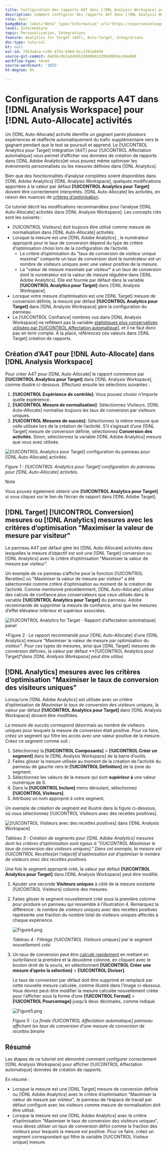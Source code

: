 ```yaml
---
title: Configuration des rapports A4T dans [!DNL Analysis Workspace] pour [!UICONTROL Affectation automatique] Activités
description: Comment configurer des rapports A4T dans [!DNL Analysis Workspace] pour obtenir les résultats attendus lors de l’exécution [!UICONTROL Affectation automatique] activités.
role: User
badgeBeta: label="Beta" type="Informative" url="https://experienceleague.adobe.com/docs/target/using/introduction/intro.html?lang=en#beta newtab=true" tooltip="What are Target Beta release features?"
level: Intermediate
topic: Personalization, Integrations
feature: Analytics for Target (A4T), Auto-Target, Integrations
doc-type: tutorial
kt: null
exl-id: 7d53adce-cc05-4754-9369-9cc1763a9450
source-git-commit: 0ab5bc8b2ad4b5b32069b022d95d0862ec84e868
workflow-type: tm+mt
source-wordcount: '1025'
ht-degree: 0%

---
```


# Configuration de rapports A4T dans [!DNL Analysis Workspace] pour [!DNL Auto-Allocate] activités

Un [!DNL Auto-Allocate] activité identifie un gagnant parmi plusieurs expériences et réaffecte automatiquement du trafic supplémentaire vers le gagnant pendant que le test se poursuit et apprend. Le [!UICONTROL Analytics pour Target] Intégration (A4T) pour [!UICONTROL Affectation automatique] vous permet d’afficher vos données de création de rapports dans [!DNL Adobe Analytics]et vous pouvez même optimiser les événements personnalisés ou les mesures définies dans [!DNL Analytics].

Bien que des fonctionnalités d’analyse complètes soient disponibles dans [!DNL Adobe Analytics] [!DNL Analysis Workspace], quelques modifications apportées à la valeur par défaut **[!UICONTROL Analytics pour Target]** doivent être correctement interprétés. [!DNL Auto-Allocate] les activités, en raison des nuances de [critères d’optimisation](https://experienceleague.adobe.com/docs/target/using/integrate/a4t/a4t-at-aa.html?lang=en#supported).

Ce tutoriel décrit les modifications recommandées pour l’analyse [!DNL Auto-Allocate] activités dans [!DNL Analysis Workspace]. Les concepts clés sont les suivants :

* [!UICONTROL Visiteurs] doit toujours être utilisé comme mesure de normalisation dans [!DNL Auto-Allocate] activités.
* Lorsque la mesure est une [!DNL Adobe Analytics] , le numérateur approprié pour le taux de conversion dépend du type de critère d’optimisation choisi lors de la configuration de l’activité.
   * Le critère d’optimisation du &quot;taux de conversion de visiteur unique maximal&quot; comporte un taux de conversion dont le numérateur est un nombre de visiteurs uniques avec une valeur positive de la mesure.
   * La &quot;valeur de mesure maximale par visiteur* a un taux de conversion dont le numérateur est la valeur de mesure régulière dans [!DNL Adobe Analytics]. Elle est fournie par défaut dans la variable **[!UICONTROL Analytics pour Target]** dans [!DNL Analysis Workspace].
* Lorsque votre mesure d’optimisation est une [!DNL Target] mesure de conversion définie, la mesure par défaut **[!UICONTROL Analytics pour Target]** dans [!DNL Analysis Workspace] gère la configuration du panneau.
* Le [!UICONTROL Confiance] nombres vus dans [!DNL Analysis Workspace] ne reflètent pas la variable [statistiques plus conservatives utilisées par [!UICONTROL Affectation automatique]](https://experienceleague.adobe.com/docs/target/using/activities/auto-allocate/automated-traffic-allocation.html?lang=en#section_98388996F0584E15BF3A99C57EEB7629), et il ne faut donc pas en tenir compte. À la place, référencez ces valeurs dans [!DNL Target] création de rapports.

## Création d’A4T pour [!DNL Auto-Allocate] dans [!DNL Analysis Workspace]

Pour créer A4T pour [!DNL Auto-Allocate] le rapport commence par **[!UICONTROL Analytics pour Target]** dans [!DNL Analysis Workspace], comme illustré ci-dessous. Effectuez ensuite les sélections suivantes :

1. **[!UICONTROL Expérience de contrôle]**: Vous pouvez choisir n’importe quelle expérience.
2. **[!UICONTROL Mesure de normalisation]**: Sélectionnez Visiteurs. [!DNL Auto-Allocate] normalise toujours les taux de conversion par visiteurs uniques.
3. **[!UICONTROL Mesures de succès]**: Sélectionnez la même mesure que celle utilisée lors de la création de l’activité. S’il s’agissait d’une [!DNL Target] mesure de conversion définie, sélectionnez **Conversion des activités**. Sinon, sélectionnez la variable [!DNL Adobe Analytics] mesure que vous avez utilisée.

![[!UICONTROL Analytics pour Target] configuration du panneau pour [!DNL Auto-Allocate] activités.](assets/AAFigure1.png)

*Figure 1 : [!UICONTROL Analytics pour Target] configuration du panneau pour [!DNL Auto-Allocate] activités.*

>[!NOTE]
>
> Vous pouvez également obtenir une **[!UICONTROL Analytics pour Target]** si vous cliquez sur le lien de l’écran de rapport dans [!DNL Adobe Target].

## [!DNL Target] [!UICONTROL Conversion] mesures ou [!DNL Analytics] mesures avec les critères d’optimisation &quot;Maximiser la valeur de mesure par visiteur&quot;

Le panneau A4T par défaut gère les [!DNL Auto-Allocate] activités dans lesquelles la mesure d’objectif est soit une [!DNL Target] conversion ou [!DNL Analytics] avec le critère d’optimisation &quot;Maximiser la valeur de mesure par visiteur&quot;.

Un exemple de ce panneau s’affiche pour la fonction [!UICONTROL Recettes] où &quot;Maximiser la valeur de mesure par visiteur&quot; a été sélectionnée comme critère d’optimisation au moment de la création de l’activité. Comme mentionné précédemment, [!DNL Auto-Allocate] utilise des calculs de confiance plus conservateurs que ceux utilisés dans la variable **[!UICONTROL Analytics pour Target]** du panneau. Adobe recommande de supprimer la mesure de confiance, ainsi que les mesures d’effet élévateur inférieur et supérieur associées.

![[!UICONTROL Analytics for Target - Rapport d’affectation automatique] panel](assets/AAFigure2.png)

*Figure 2 : Le rapport recommandé pour [!DNL Auto-Allocate] d’une [!DNL Analytics] mesure &quot;Maximiser la valeur de mesure par optimisation du visiteur&quot;. Pour ces types de mesures, ainsi que [!DNL Target] mesures de conversion définies, la valeur par défaut **[!UICONTROL Analytics pour Target]**dans [!DNL Analysis Workspace] peut être utilisé.*

## [!DNL Analytics] mesures avec les critères d’optimisation &quot;Maximiser le taux de conversion des visiteurs uniques&quot;

Lorsqu’une [!DNL Adobe Analytics] est utilisée avec un critère d’optimisation de *Maximiser le taux de conversion des visiteurs uniques*, la valeur par défaut **[!UICONTROL Analytics pour Target]** dans [!DNL Analysis Workspace] doivent être modifiées.

La mesure de succès correspond désormais au nombre de visiteurs uniques pour lesquels la mesure de conversion était positive. Pour ce faire, créez un segment qui filtre les accès avec une valeur positive de la mesure. Créez ce segment comme suit :

1. Sélectionnez la **[!UICONTROL Composants]** > **[!UICONTROL Créer un segment]** dans le [!DNL Analysis Workspace] de la barre d’outils.
1. Faites glisser la mesure utilisée au moment de la création de l’activité du panneau de gauche vers le **[!UICONTROL Définition]** de la zone du segment.
1. Sélectionnez les valeurs de la mesure qui sont **supérieur à** une valeur numérique de 0.
1. Dans la **[!UICONTROL Inclure]** menu déroulant, sélectionnez **[!UICONTROL Visiteurs]**.
1. Attribuez un nom approprié à votre segment.

Un exemple de création de segment est illustré dans la figure ci-dessous, où vous sélectionnez [!UICONTROL Visiteurs avec des recettes positives].

![[!UICONTROL Visiteurs avec des recettes positives] dans [!DNL Analysis Workspace]](assets/AAFigure3.png)

*Tableau 3 : Création de segments pour [!DNL Adobe Analytics] mesures dont les critères d’optimisation sont égaux à &quot;[!UICONTROL Maximiser le taux de conversion des visiteurs uniques].&quot; Dans cet exemple, la mesure est [!UICONTROL Recettes]et l’objectif d’optimisation est d’optimiser le nombre de visiteurs avec des recettes positives.*

Une fois le segment approprié créé, la valeur par défaut  **[!UICONTROL Analytics pour Target]** dans [!DNL Analysis Workspace] peut être modifié.

1. Ajouter une seconde **Visiteurs uniques** à côté de la mesure existante [!UICONTROL Visiteurs] colonne des mesures.
2. Faites glisser le segment nouvellement créé sous la première colonne pour produire un panneau qui ressemble à l’illustration 4. Remarquez la différence : le nombre de visiteurs uniques avec des recettes positives représente une fraction du nombre total de visiteurs uniques affectés à chaque expérience.

   ![Figure4.png](assets/AAFigure4.png)

   *Tableau 4 : Filtrage [!UICONTROL Visiteurs uniques] par le segment nouvellement créé*

3. Un taux de conversion peut être [calculé rapidement](https://experienceleague.adobe.com/docs/analytics-learn/tutorials/components/calculated-metrics/quick-calculated-metrics-in-analysis-workspace.html?lang=en) en mettant en surbrillance la première et la deuxième colonne, en cliquant avec le bouton droit de la souris, en sélectionnant **[!UICONTROL Créer une mesure d’après la sélection]** > **[!UICONTROL Diviser]**.

   Le taux de conversion par défaut doit être supprimé et remplacé par cette nouvelle mesure calculée, comme illustré dans l’image ci-dessous. Vous devrez peut-être modifier la mesure calculée nouvellement créée pour l’afficher sous la forme d’une **[!UICONTROL Format]** > **[!UICONTROL Pourcentage]** jusqu’à deux décimales, comme indiqué.

   ![Figure5.png](assets/AAFigure5.png)

   *Figure 5 : La finale [!UICONTROL Affectation automatique] panneau affichant les taux de conversion d’une mesure de conversion de recettes binaire*

## Résumé

Les étapes de ce tutoriel ont démontré comment configurer correctement [!DNL Analysis Workspace] pour afficher [!UICONTROL Affectation automatique] données de création de rapports.

En résumé :

* Lorsque la mesure est une [!DNL Target] mesure de conversion définie ou [!DNL Adobe Analytics] avec le critère d’optimisation &quot;Maximiser la valeur de mesure par visiteur&quot;, le panneau de l’espace de travail par défaut configuré avec les visiteurs comme mesure de normalisation doit être utilisé.
* Lorsque la mesure est une [!DNL Adobe Analytics] avec le critère d’optimisation &quot;Maximiser le taux de conversion des visiteurs uniques&quot;, vous devez utiliser un taux de conversion défini comme la fraction des visiteurs pour lesquels la mesure est positive. Pour ce faire, créez un segment correspondant qui filtre la variable [!UICONTROL Visiteur unique] mesure.
